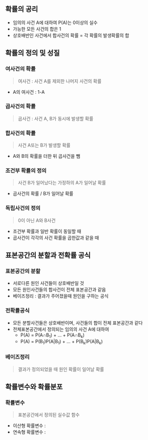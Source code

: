## 확률의 공리
- 임의의 사건 A에 대하여 P(A)는 0이상의 실수
- 가능한 모든 사건의 합은 1
- 상호배반인 사건에서 합사건의 확률 = 각 확률의 발생확률의 합

## 확률의 정의 및 성질
### 여사건의 확률
>여사건 : 사건 A를 제외한 나머지 사건의 확률
- A의 여사건 : 1-A
### 곱사건의 확률
>곱사건 : 사건 A, B가 동시에 발생할 확률
### 합사건의 확률
>사건 A또는 B가 발생할 확률
- A와 B의 확률을 더한 뒤 곱사건을 뺌
### 조건부 확률의 정의
>사건 B가 일어났다는 가정하의 A가 일어날 확률
- 곱사건의 확률 / B가 일어날 확률
### 독립사건의 정의
>0이 아닌 A와 B사건
- 조건부 확률과 일반 확률이 동일할 때
- 곱사건이 각각의 사건 확률을 곱한값과 같을 때

## 표본공간의 분할과 전확률 공식
### 표본공간의 분할
- 서로다른 원인 사건들이 상호배반일 것
- 모든 원인사건들의 합사건이 전체 표본공간과 같음
- 베이즈정리 : 결과가 주어졌을때 원인을 구하는 공식

### 전확률공식
- 모든 분할사건들은 상호배반이며, 사건들의 합이 전체 표본공간과 같다
- 전체표본공간에서 정의되는 임의의 사건 A에 대하여
  - P(A) = P(A$\cap$B<sub>1</sub>) + ... + P(A$\cap$B<sub>k</sub>)
  - P(A) = P(B<sub>1</sub>)P(A|B<sub>1</sub>) + ... + P(B<sub>k</sub>)P(A|B<sub>k</sub>)

### 베이즈정리
> 결과가 정의되었을 때 원인 확률이 일어날 확률

## 확률변수와 확률분포
### 확률변수
> 표본공간에서 정의된 실수값 함수
- 이산형 확률변수 : 
- 연속형 확률변수 : 